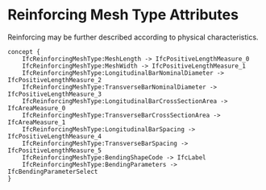 Reinforcing Mesh Type Attributes
================================

Reinforcing may be further described according to physical characteristics.

```
concept {
    IfcReinforcingMeshType:MeshLength -> IfcPositiveLengthMeasure_0
    IfcReinforcingMeshType:MeshWidth -> IfcPositiveLengthMeasure_1
    IfcReinforcingMeshType:LongitudinalBarNominalDiameter -> IfcPositiveLengthMeasure_2
    IfcReinforcingMeshType:TransverseBarNominalDiameter -> IfcPositiveLengthMeasure_3
    IfcReinforcingMeshType:LongitudinalBarCrossSectionArea -> IfcAreaMeasure_0
    IfcReinforcingMeshType:TransverseBarCrossSectionArea -> IfcAreaMeasure_1
    IfcReinforcingMeshType:LongitudinalBarSpacing -> IfcPositiveLengthMeasure_4
    IfcReinforcingMeshType:TransverseBarSpacing -> IfcPositiveLengthMeasure_5
    IfcReinforcingMeshType:BendingShapeCode -> IfcLabel
    IfcReinforcingMeshType:BendingParameters -> IfcBendingParameterSelect
}
```
